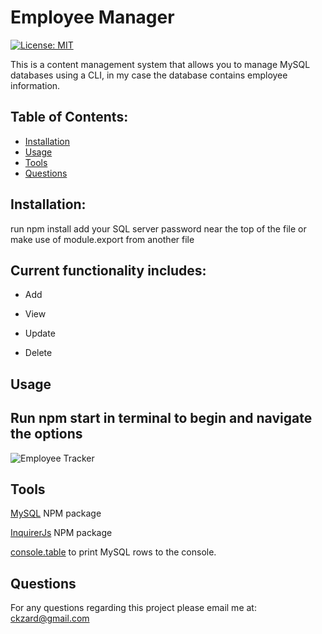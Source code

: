 # Employee Manager
[![License: MIT](https://img.shields.io/badge/License-MIT-yellow.svg)](https://opensource.org/licenses/MIT)

This is a content management system that allows you to manage MySQL databases using a CLI, in my case the database contains employee information.

 ## Table of Contents:
  * [Installation](#installation)
  * [Usage](#usage)
  * [Tools](#tools)
  * [Questions](#questions)

## Installation:
  run npm install
  add your SQL server password near the top of the file or make use of module.export from another file

## Current functionality includes:

  * Add 

  * View 

  * Update 

  * Delete 

## Usage
## Run npm start in terminal to begin and navigate the options

![Employee Tracker](example.gif)


## Tools
[MySQL](https://www.npmjs.com/package/mysql) NPM package

[InquirerJs](https://www.npmjs.com/package/inquirer/v/0.2.3) NPM package

[console.table](https://www.npmjs.com/package/console.table) to print MySQL rows to the console.

## Questions
  For any questions regarding this project please email me at:
  ckzard@gmail.com

